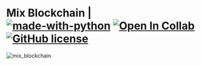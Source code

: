 # Mix Blockchain | [![made-with-python](https://img.shields.io/badge/Made%20with-Python-1f425f.svg)](https://www.python.org/) [![Open In Collab](https://colab.research.google.com/assets/colab-badge.svg)](https://colab.research.google.com/github/onuratakan/mix_blockchain) [![GitHub license](https://img.shields.io/github/license/Naereen/StrapDown.js.svg)](https://github.com/onuratakan/mix_blockchain/blob/master/LICENSE)
![mix_blockchain](https://repository-images.githubusercontent.com/327011401/19648180-59b2-11eb-8c8a-da82d30da958)
